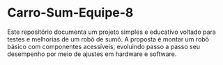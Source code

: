 # Carro-Sum-Equipe-8
Este repositório documenta um projeto simples e educativo voltado para testes e melhorias de um robô de sumô. A proposta é montar um robô básico com componentes acessíveis, evoluindo passo a passo seu desempenho por meio de ajustes em hardware e software.
